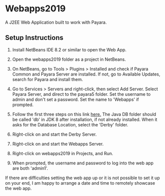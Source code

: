 # Webapps2019
A J2EE Web Application built to work with Payara.

## Setup Instructions

1. Install NetBeans IDE 8.2 or similar to open the Web App.

2. Open the webapps2019 folder as a project in NetBeans.

3. On NetBeans, go to Tools > Plugins > Installed and check if Payara Common and Payara Server are installed. If not, go to Available Updates, search for Payara and install them.

4. Go to Services > Servers and right-click, then select Add Server. Select Payara Server, and direct to the payara5 folder. Set the username to admin and don't set a password. Set the name to 'Webapps' if prompted.

5. Follow the first three steps on this link [here.](https://netbeans.org/kb/docs/ide/java-db.html) The Java DB folder should be called 'db' in JDK 8 after installation, if not already installed. When it asks for the Database Location, select the 'Derby' folder.

6. Right-click on and start the Derby Server.

7. Right-click on and start the Webapps Server.

8. Right-click on webapps2019 in Projects, and Run.

9. When prompted, the username and password to log into the web app are both 'admin1'.

If there are difficulties setting the web app up or it is not possible to set it up on your end, I am happy to arrange a date and time to remotely showcase the web app.
